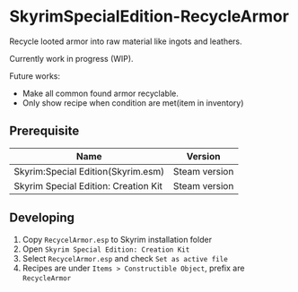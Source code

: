 # SkyrimSpecialEdition-RecycleArmor

Recycle looted armor into raw material like ingots and leathers.

Currently work in progress (WIP).

Future works:
* Make all common found armor recyclable.
* Only show recipe when condition are met(item in inventory)


## Prerequisite

| Name | Version |
| --- | --- |
| Skyrim:Special Edition(Skyrim.esm) | Steam version |
| Skyrim Special Edition: Creation Kit | Steam version |

## Developing

1. Copy `RecycelArmor.esp` to Skyrim installation folder
2. Open `Skyrim Special Edition: Creation Kit`
3. Select `RecycelArmor.esp` and check `Set as active file`
4. Recipes are under `Items > Constructible Object`, prefix are `RecycleArmor`
